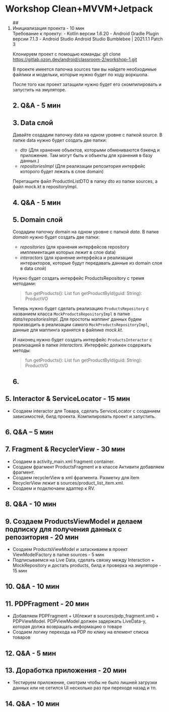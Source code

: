 # Workshop Clean+MVVM+Jetpack
<ol>
## <li>Инициализация проекта - 10 мин </li>
Требование к проекту:
 - Kotlin версии 1.6.20
 - Android Gradle Plugin версии 7.1.3
 - Android Studio Android Studio Bumblebee | 2021.1.1 Patch 3

Клонируем проект с помощью команды:
git clone https://gitlab.ozon.dev/android/classroom-2/workshop-1.git

В проекте имеется папочка sources там вы найдете необходимые файлики и модельки, которые нужно будет по ходу воркшопа.

После того как проект затащили нужно будет его скомпилировать и запустить на эмуляторе.

## 2. Q&A - 5 мин

## 3. Data слой
Давайте создадим папочку data на одном уровне с папкой source. В папке data нужно будет создать две папки:
- *dto* (Для хранение объектов, которыми обмениваются бэкенд и приложение. Там могут быть и объекты для хранения в базу данных.)
- *repositoriesImpl* (Для реализации репозитория интерфейс которого будет лежать в слое domain)

Перетащите файл ProductInListDTO в папку dto из папки sources, а файл mock.kt в repositoryImpl.

## 4. Q&A - 5 мин

## 5. Domain слой
Создадим папочку domain на одном уровне с папкой *data*. В папке *domain* нужно будет создать две папки:
- *repositories* (для хранения интерфейсов repository имплементация которых лежит в слое data)
- *interactors* (для хранение интерфейса и реализации интеракторов, которые будут передавать данные из domain слоя в data слой)

Нужно будет создать интерфейс ProductsRepository с тремя методами:
> fun getProducts(): List<ProductInListVO>
> fun getProductById(guid: String): ProductVO

Теперь нужно будет сделать реализацию `ProductsRepository` c названием класса `MockProductsRepositoryImpl` в папке *data/repositoriesImpl*.
Для простоты маппинг данных будем производить в реализации самого `MockProductsRepositoryImpl`, данные для маппинга хранятся в файлике *mock.kt*.

И наконец нужно будет создать интерфейс `ProductsInteractor` с реализацией в папке *interactors*. Интерфейс должен содержать методы:
> fun getProducts(): List<ProductInListVO>
> fun getProductById(guid: String): ProductVO

## 6.

</ol>

## 5. Interactor & ServiceLocator - 15 мин
- Создаем interactor для Товара, сделать ServiceLocator с созданием зависимостей, билд проекта. Компилировать проект и запустить.

## 6. Q&A – 5 мин

## 7. Fragment & RecyclerView - 30 мин
- Создаем в activity_main.xml fragment container.
- Создаем фрагмент ProductsFragment и в классе Активити добавляем фрагмент.
- Создаем recyclerView в xml фрагмента. Разметку для item RecyclerView лежит в sources/product_list_item.xml.
- Создаем и подключаем адаптер к RV.

## 8. Q&A - 10 мин

## 9. Создаем ProductsViewModel и делаем подписку для получения данных с репозитория - 20 мин
- Создаем ProductsViewModel и затаскиваем в проект ViewModelFactory в папке sources - 5 мин
- Подписываемся на Live Data, сделать связку между Interaction + MockRepository и достать products, билд и проверка на эмуляторе - 15 мин

## 10. Q&A - 10 мин

## 11. PDPFragment - 20 мин
- Добавляем PDPFragment + UI(лежит в sources/pdp_fragment.xml) + PDPViewModel. PDPViewModel должен задержать LiveData-у, которая должа возвращать информацию о товаре
- Создаем логику перехода на PDP по клику на елемент списка товаров

## 12. Q&A - 5 мин

## 13. Доработка приложения - 20 мин
- Тестируем приложение, смотрим чтобы не было лишней загрузки данных или не сетился UI несколько раз при переходе назад и тп.

## 14. Q&A - 10 мин